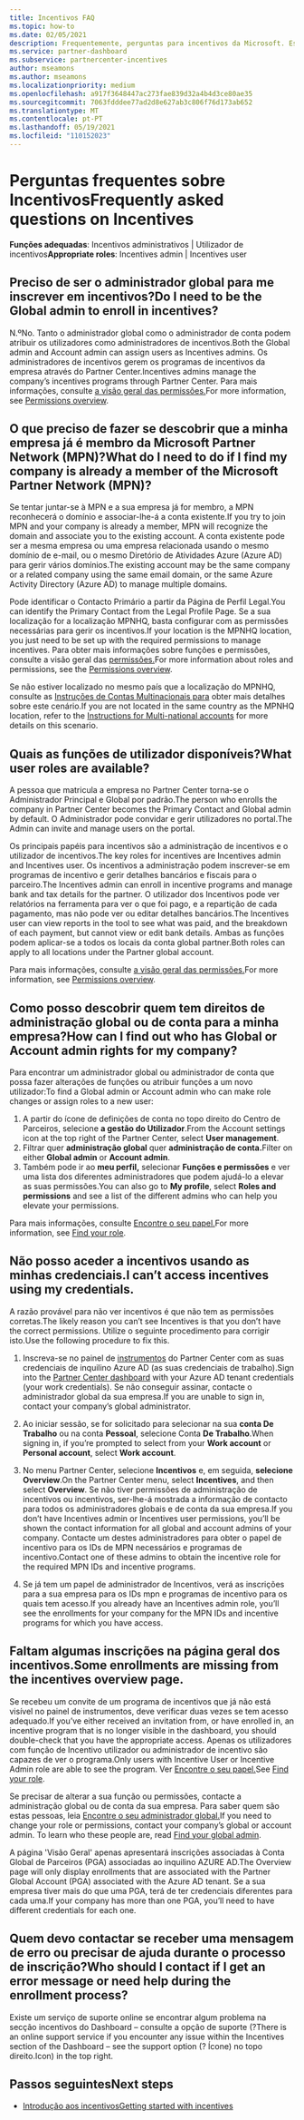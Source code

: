 ```yaml
---
title: Incentivos FAQ
ms.topic: how-to
ms.date: 02/05/2021
description: Frequentemente, perguntas para incentivos da Microsoft. Este artigo inclui perguntas sobre as funções dos utilizadores, como se inscrever ou o que fazer sobre mensagens de erro.
ms.service: partner-dashboard
ms.subservice: partnercenter-incentives
author: mseamons
ms.author: mseamons
ms.localizationpriority: medium
ms.openlocfilehash: a917f3648447ac273fae839d32a4b4d3ce80ae35
ms.sourcegitcommit: 7063fdddee77ad2d8e627ab3c806f76d173ab652
ms.translationtype: MT
ms.contentlocale: pt-PT
ms.lasthandoff: 05/19/2021
ms.locfileid: "110152023"
---
```

# <a name="frequently-asked-questions-on-incentives"></a><span data-ttu-id="30f75-104">Perguntas frequentes sobre Incentivos</span><span class="sxs-lookup"><span data-stu-id="30f75-104">Frequently asked questions on Incentives</span></span>

<span data-ttu-id="30f75-105">**Funções adequadas**: Incentivos administrativos | Utilizador de incentivos</span><span class="sxs-lookup"><span data-stu-id="30f75-105">**Appropriate roles**: Incentives admin | Incentives user</span></span>

## <a name="do-i-need-to-be-the-global-admin-to-enroll-in-incentives"></a><span data-ttu-id="30f75-106">Preciso de ser o administrador global para me inscrever em incentivos?</span><span class="sxs-lookup"><span data-stu-id="30f75-106">Do I need to be the Global admin to enroll in incentives?</span></span>

<span data-ttu-id="30f75-107">N.º</span><span class="sxs-lookup"><span data-stu-id="30f75-107">No.</span></span> <span data-ttu-id="30f75-108">Tanto o administrador global como o administrador de conta podem atribuir os utilizadores como administradores de incentivos.</span><span class="sxs-lookup"><span data-stu-id="30f75-108">Both the Global admin and Account admin can assign users as Incentives admins.</span></span> <span data-ttu-id="30f75-109">Os administradores de incentivos gerem os programas de incentivos da empresa através do Partner Center.</span><span class="sxs-lookup"><span data-stu-id="30f75-109">Incentives admins manage the company’s incentives programs through Partner Center.</span></span> <span data-ttu-id="30f75-110">Para mais informações, consulte [a visão geral das permissões.](permissions-overview.md)</span><span class="sxs-lookup"><span data-stu-id="30f75-110">For more information, see [Permissions overview](permissions-overview.md).</span></span>

## <a name="what-do-i-need-to-do-if-i-find-my-company-is-already-a-member-of-the-microsoft-partner-network-mpn"></a><span data-ttu-id="30f75-111">O que preciso de fazer se descobrir que a minha empresa já é membro da Microsoft Partner Network (MPN)?</span><span class="sxs-lookup"><span data-stu-id="30f75-111">What do I need to do if I find my company is already a member of the Microsoft Partner Network (MPN)?</span></span>

<span data-ttu-id="30f75-112">Se tentar juntar-se à MPN e a sua empresa já for membro, a MPN reconhecerá o domínio e associar-lhe-á a conta existente.</span><span class="sxs-lookup"><span data-stu-id="30f75-112">If you try to join MPN and your company is already a member, MPN will recognize the domain and associate you to the existing account.</span></span> <span data-ttu-id="30f75-113">A conta existente pode ser a mesma empresa ou uma empresa relacionada usando o mesmo domínio de e-mail, ou o mesmo Diretório de Atividades Azure (Azure AD) para gerir vários domínios.</span><span class="sxs-lookup"><span data-stu-id="30f75-113">The existing account may be the same company or a related company using the same email domain, or the same Azure Activity Directory (Azure AD) to manage multiple domains.</span></span>

<span data-ttu-id="30f75-114">Pode identificar o Contacto Primário a partir da Página de Perfil Legal.</span><span class="sxs-lookup"><span data-stu-id="30f75-114">You can identify the Primary Contact from the Legal Profile Page.</span></span> <span data-ttu-id="30f75-115">Se a sua localização for a localização MPNHQ, basta configurar com as permissões necessárias para gerir os incentivos.</span><span class="sxs-lookup"><span data-stu-id="30f75-115">If your location is the MPNHQ location, you just need to be set up with the required permissions to manage incentives.</span></span> <span data-ttu-id="30f75-116">Para obter mais informações sobre funções e permissões, consulte a visão geral das [permissões.](permissions-overview.md)</span><span class="sxs-lookup"><span data-stu-id="30f75-116">For more information about roles and permissions, see the [Permissions overview](permissions-overview.md).</span></span>

<span data-ttu-id="30f75-117">Se não estiver localizado no mesmo país que a localização do MPNHQ, consulte as [Instruções de Contas Multinacionais para](https://support.microsoft.com/help/4515619/special-considerations-for-multi-national-partners-joining-the-microso) obter mais detalhes sobre este cenário.</span><span class="sxs-lookup"><span data-stu-id="30f75-117">If you are not located in the same country as the MPNHQ location, refer to the [Instructions for Multi-national accounts](https://support.microsoft.com/help/4515619/special-considerations-for-multi-national-partners-joining-the-microso) for more details on this scenario.</span></span>

## <a name="what-user-roles-are-available"></a><span data-ttu-id="30f75-118">Quais as funções de utilizador disponíveis?</span><span class="sxs-lookup"><span data-stu-id="30f75-118">What user roles are available?</span></span>

<span data-ttu-id="30f75-119">A pessoa que matricula a empresa no Partner Center torna-se o Administrador Principal e Global por padrão.</span><span class="sxs-lookup"><span data-stu-id="30f75-119">The person who enrolls the company in Partner Center becomes the Primary Contact and Global admin by default.</span></span> <span data-ttu-id="30f75-120">O Administrador pode convidar e gerir utilizadores no portal.</span><span class="sxs-lookup"><span data-stu-id="30f75-120">The Admin can invite and manage users on the portal.</span></span>

<span data-ttu-id="30f75-121">Os principais papéis para incentivos são a administração de incentivos e o utilizador de incentivos.</span><span class="sxs-lookup"><span data-stu-id="30f75-121">The key roles for incentives are Incentives admin and Incentives user.</span></span> <span data-ttu-id="30f75-122">Os incentivos a administração podem inscrever-se em programas de incentivo e gerir detalhes bancários e fiscais para o parceiro.</span><span class="sxs-lookup"><span data-stu-id="30f75-122">The Incentives admin can enroll in incentive programs and manage bank and tax details for the partner.</span></span> <span data-ttu-id="30f75-123">O utilizador dos Incentivos pode ver relatórios na ferramenta para ver o que foi pago, e a repartição de cada pagamento, mas não pode ver ou editar detalhes bancários.</span><span class="sxs-lookup"><span data-stu-id="30f75-123">The Incentives user can view reports in the tool to see what was paid, and the breakdown of each payment, but cannot view or edit bank details.</span></span> <span data-ttu-id="30f75-124">Ambas as funções podem aplicar-se a todos os locais da conta global partner.</span><span class="sxs-lookup"><span data-stu-id="30f75-124">Both roles can apply to all locations under the Partner global account.</span></span>

<span data-ttu-id="30f75-125">Para mais informações, consulte [a visão geral das permissões.](permissions-overview.md)</span><span class="sxs-lookup"><span data-stu-id="30f75-125">For more information, see [Permissions overview](permissions-overview.md).</span></span>

## <a name="how-can-i-find-out-who-has-global-or-account-admin-rights-for-my-company"></a><span data-ttu-id="30f75-126">Como posso descobrir quem tem direitos de administração global ou de conta para a minha empresa?</span><span class="sxs-lookup"><span data-stu-id="30f75-126">How can I find out who has Global or Account admin rights for my company?</span></span>

<span data-ttu-id="30f75-127">Para encontrar um administrador global ou administrador de conta que possa fazer alterações de funções ou atribuir funções a um novo utilizador:</span><span class="sxs-lookup"><span data-stu-id="30f75-127">To find a Global admin or Account admin who can make role changes or assign roles to a new user:</span></span>

1. <span data-ttu-id="30f75-128">A partir do ícone de definições de conta no topo direito do Centro de Parceiros, selecione **a gestão do Utilizador**.</span><span class="sxs-lookup"><span data-stu-id="30f75-128">From the Account settings icon at the top right of the Partner Center, select **User management**.</span></span>
2. <span data-ttu-id="30f75-129">Filtrar quer **administração global** quer **administração de conta.**</span><span class="sxs-lookup"><span data-stu-id="30f75-129">Filter on either **Global admin** or **Account admin**.</span></span>
3. <span data-ttu-id="30f75-130">Também pode ir ao **meu perfil,** selecionar **Funções e permissões** e ver uma lista dos diferentes administradores que podem ajudá-lo a elevar as suas permissões.</span><span class="sxs-lookup"><span data-stu-id="30f75-130">You can also go to **My profile**, select **Roles and permissions** and see a list of the different admins who can help you elevate your permissions.</span></span>
 
<span data-ttu-id="30f75-131">Para mais informações, consulte [Encontre o seu papel.](find-your-role.md)</span><span class="sxs-lookup"><span data-stu-id="30f75-131">For more information, see [Find your role](find-your-role.md).</span></span>  

## <a name="i-cant-access-incentives-using-my-credentials"></a><span data-ttu-id="30f75-132">Não posso aceder a incentivos usando as minhas credenciais.</span><span class="sxs-lookup"><span data-stu-id="30f75-132">I can’t access incentives using my credentials.</span></span>

<span data-ttu-id="30f75-133">A razão provável para não ver incentivos é que não tem as permissões corretas.</span><span class="sxs-lookup"><span data-stu-id="30f75-133">The likely reason you can’t see Incentives is that you don’t have the correct permissions.</span></span> <span data-ttu-id="30f75-134">Utilize o seguinte procedimento para corrigir isto.</span><span class="sxs-lookup"><span data-stu-id="30f75-134">Use the following procedure to fix this.</span></span>

1. <span data-ttu-id="30f75-135">Inscreva-se no painel de [instrumentos](https://partner.microsoft.com/dashboard/) do Partner Center com as suas credenciais de inquilino Azure AD (as suas credenciais de trabalho).</span><span class="sxs-lookup"><span data-stu-id="30f75-135">Sign into the [Partner Center dashboard](https://partner.microsoft.com/dashboard/) with your Azure AD tenant credentials (your work credentials).</span></span> <span data-ttu-id="30f75-136">Se não conseguir assinar, contacte o administrador global da sua empresa.</span><span class="sxs-lookup"><span data-stu-id="30f75-136">If you are unable to  sign in, contact your company’s global administrator.</span></span>

2. <span data-ttu-id="30f75-137">Ao iniciar sessão, se for solicitado para selecionar na sua **conta De Trabalho** ou na conta **Pessoal**, selecione Conta **De Trabalho**.</span><span class="sxs-lookup"><span data-stu-id="30f75-137">When signing in, if you’re prompted to select from your **Work account** or **Personal account**, select **Work account**.</span></span>

3. <span data-ttu-id="30f75-138">No menu Partner Center, selecione **Incentivos** e, em seguida, **selecione Overview**.</span><span class="sxs-lookup"><span data-stu-id="30f75-138">On the Partner Center menu, select **Incentives**, and then select **Overview**.</span></span> <span data-ttu-id="30f75-139">Se não tiver permissões de administração de incentivos ou incentivos, ser-lhe-á mostrada a informação de contacto para todos os administradores globais e de conta da sua empresa.</span><span class="sxs-lookup"><span data-stu-id="30f75-139">If you don’t have Incentives admin or Incentives user permissions,  you’ll be shown the contact information for all global and account admins of your company.</span></span> <span data-ttu-id="30f75-140">Contacte um destes administradores para obter o papel de incentivo para os IDs de MPN necessários e programas de incentivo.</span><span class="sxs-lookup"><span data-stu-id="30f75-140">Contact one of these admins to obtain the incentive role for the required MPN IDs and incentive programs.</span></span>

4. <span data-ttu-id="30f75-141">Se já tem um papel de administrador de Incentivos, verá as inscrições para a sua empresa para os IDs mpn e programas de incentivo para os quais tem acesso.</span><span class="sxs-lookup"><span data-stu-id="30f75-141">If you already have an Incentives admin role, you’ll see the enrollments for your company for the MPN IDs and incentive programs for which you have access.</span></span>

## <a name="some-enrollments-are-missing-from-the-incentives-overview-page"></a><span data-ttu-id="30f75-142">Faltam algumas inscrições na página geral dos incentivos.</span><span class="sxs-lookup"><span data-stu-id="30f75-142">Some enrollments are missing from the incentives overview page.</span></span>

<span data-ttu-id="30f75-143">Se recebeu um convite de um programa de incentivos que já não está visível no painel de instrumentos, deve verificar duas vezes se tem acesso adequado.</span><span class="sxs-lookup"><span data-stu-id="30f75-143">If you’ve either received an invitation from, or have enrolled in, an incentive program that is no longer visible in the dashboard, you should double-check that you have the appropriate access.</span></span> <span data-ttu-id="30f75-144">Apenas os utilizadores com função de Incentivo utilizador ou administrador de incentivo são capazes de ver o programa.</span><span class="sxs-lookup"><span data-stu-id="30f75-144">Only users with Incentive User or Incentive Admin role are able to see the program.</span></span> <span data-ttu-id="30f75-145">Ver [Encontre o seu papel.](./find-your-role.md)</span><span class="sxs-lookup"><span data-stu-id="30f75-145">See [Find your role](./find-your-role.md).</span></span>

<span data-ttu-id="30f75-146">Se precisar de alterar a sua função ou permissões, contacte a administração global ou de conta da sua empresa. Para saber quem são estas pessoas, leia [Encontre o seu administrador global.](./find-your-role.md#find-your-global-admin)</span><span class="sxs-lookup"><span data-stu-id="30f75-146">If you need to change your role or permissions, contact your company’s global or account admin. To learn who these people are, read [Find your global admin](./find-your-role.md#find-your-global-admin).</span></span>

<span data-ttu-id="30f75-147">A página 'Visão Geral' apenas apresentará inscrições associadas à Conta Global de Parceiros (PGA) associadas ao inquilino AZURE AD.</span><span class="sxs-lookup"><span data-stu-id="30f75-147">The Overview page will only display enrollments that are associated with the Partner Global Account (PGA) associated with the Azure AD tenant.</span></span> <span data-ttu-id="30f75-148">Se a sua empresa tiver mais do que uma PGA, terá de ter credenciais diferentes para cada uma.</span><span class="sxs-lookup"><span data-stu-id="30f75-148">If your company has more than one PGA, you’ll need to have different credentials for each one.</span></span>

## <a name="who-should-i-contact-if-i-get-an-error-message-or-need-help-during-the-enrollment-process"></a><span data-ttu-id="30f75-149">Quem devo contactar se receber uma mensagem de erro ou precisar de ajuda durante o processo de inscrição?</span><span class="sxs-lookup"><span data-stu-id="30f75-149">Who should I contact if I get an error message or need help during the enrollment process?</span></span>

<span data-ttu-id="30f75-150">Existe um serviço de suporte online se encontrar algum problema na secção incentivos do Dashboard – consulte a opção de suporte (?</span><span class="sxs-lookup"><span data-stu-id="30f75-150">There is an online support service if you encounter any issue within the Incentives section of the Dashboard – see the support option (?</span></span> <span data-ttu-id="30f75-151">Ícone) no topo direito.</span><span class="sxs-lookup"><span data-stu-id="30f75-151">Icon) in the top right.</span></span>

## <a name="next-steps"></a><span data-ttu-id="30f75-152">Passos seguintes</span><span class="sxs-lookup"><span data-stu-id="30f75-152">Next steps</span></span>

- [<span data-ttu-id="30f75-153">Introdução aos incentivos</span><span class="sxs-lookup"><span data-stu-id="30f75-153">Getting started with incentives</span></span>](incentives-get-started-intro.md)